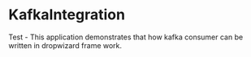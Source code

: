 # KafkaIntegration
Test - This application demonstrates that how kafka consumer can be written in dropwizard frame work.
